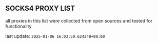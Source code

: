 ## SOCKS4 PROXY LIST

all proxies in this list were collected from open sources and tested for functionality

last update: `2025-01-06 16:03:50.624248+00:00`